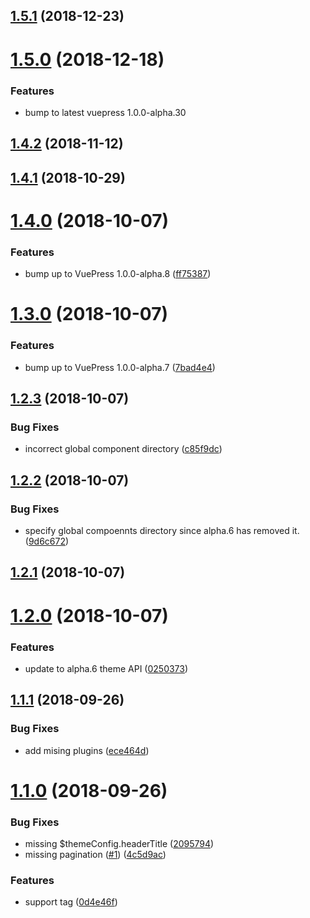 <a name="1.5.1"></a>
## [1.5.1](https://github.com/ulivz/vuepress-theme-egoist/compare/v1.5.0...v1.5.1) (2018-12-23)



<a name="1.5.0"></a>
# [1.5.0](https://github.com/ulivz/vuepress-theme-egoist/compare/v1.4.2...v1.5.0) (2018-12-18)


### Features

* bump to latest vuepress 1.0.0-alpha.30

<a name="1.4.2"></a>
## [1.4.2](https://github.com/ulivz/vuepress-theme-egoist/compare/v1.4.1...v1.4.2) (2018-11-12)



<a name="1.4.1"></a>
## [1.4.1](https://github.com/ulivz/vuepress-theme-egoist/compare/v1.4.0...v1.4.1) (2018-10-29)



<a name="1.4.0"></a>
# [1.4.0](https://github.com/ulivz/vuepress-theme-egoist/compare/v1.3.0...v1.4.0) (2018-10-07)


### Features

* bump up to VuePress 1.0.0-alpha.8 ([ff75387](https://github.com/ulivz/vuepress-theme-egoist/commit/ff75387))



<a name="1.3.0"></a>
# [1.3.0](https://github.com/ulivz/vuepress-theme-egoist/compare/v1.2.3...v1.3.0) (2018-10-07)


### Features

* bump up to VuePress 1.0.0-alpha.7 ([7bad4e4](https://github.com/ulivz/vuepress-theme-egoist/commit/7bad4e4))



<a name="1.2.3"></a>
## [1.2.3](https://github.com/ulivz/vuepress-theme-egoist/compare/v1.2.2...v1.2.3) (2018-10-07)


### Bug Fixes

* incorrect global component directory ([c85f9dc](https://github.com/ulivz/vuepress-theme-egoist/commit/c85f9dc))



<a name="1.2.2"></a>
## [1.2.2](https://github.com/ulivz/vuepress-theme-egoist/compare/v1.2.1...v1.2.2) (2018-10-07)


### Bug Fixes

* specify global compoennts directory since alpha.6 has removed it. ([9d6c672](https://github.com/ulivz/vuepress-theme-egoist/commit/9d6c672))



<a name="1.2.1"></a>
## [1.2.1](https://github.com/ulivz/vuepress-theme-egoist/compare/v1.2.0...v1.2.1) (2018-10-07)



<a name="1.2.0"></a>
# [1.2.0](https://github.com/ulivz/vuepress-theme-egoist/compare/v1.1.1...v1.2.0) (2018-10-07)


### Features

* update to alpha.6 theme API ([0250373](https://github.com/ulivz/vuepress-theme-egoist/commit/0250373))



<a name="1.1.1"></a>
## [1.1.1](https://github.com/ulivz/vuepress-theme-egoist/compare/v1.1.0...v1.1.1) (2018-09-26)


### Bug Fixes

* add mising plugins ([ece464d](https://github.com/ulivz/vuepress-theme-egoist/commit/ece464d))



<a name="1.1.0"></a>
# [1.1.0](https://github.com/ulivz/vuepress-theme-egoist/compare/2095794...v1.1.0) (2018-09-26)


### Bug Fixes

* missing $themeConfig.headerTitle ([2095794](https://github.com/ulivz/vuepress-theme-egoist/commit/2095794))
* missing pagination ([#1](https://github.com/ulivz/vuepress-theme-egoist/issues/1)) ([4c5d9ac](https://github.com/ulivz/vuepress-theme-egoist/commit/4c5d9ac))


### Features

* support tag ([0d4e46f](https://github.com/ulivz/vuepress-theme-egoist/commit/0d4e46f))



